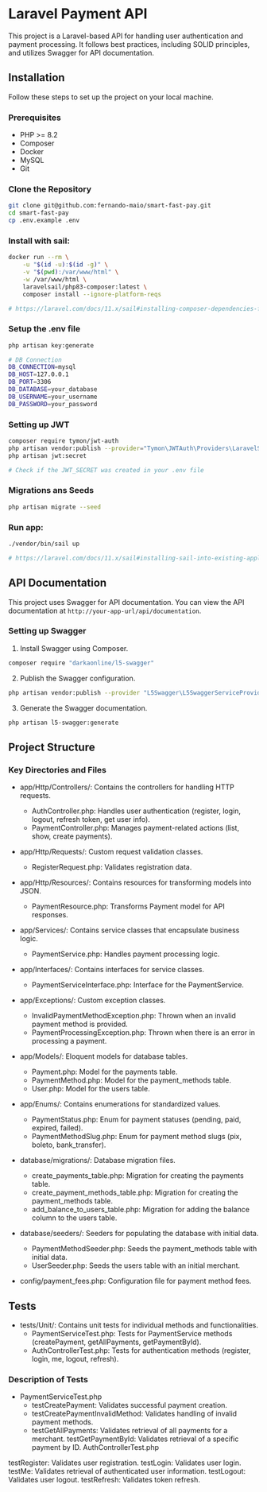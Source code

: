 # Laravel Payment API

This project is a Laravel-based API for handling user authentication and payment processing. It follows best practices, including SOLID principles, and utilizes Swagger for API documentation.

## Installation

Follow these steps to set up the project on your local machine.

### Prerequisites

- PHP >= 8.2
- Composer
- Docker
- MySQL
- Git

### Clone the Repository

```sh
git clone git@github.com:fernando-maio/smart-fast-pay.git
cd smart-fast-pay
cp .env.example .env
```

### Install with sail:

```sh
docker run --rm \
    -u "$(id -u):$(id -g)" \
    -v "$(pwd):/var/www/html" \
    -w /var/www/html \
    laravelsail/php83-composer:latest \
    composer install --ignore-platform-reqs

# https://laravel.com/docs/11.x/sail#installing-composer-dependencies-for-existing-projects
```

### Setup the .env file

```sh
php artisan key:generate

# DB Connection
DB_CONNECTION=mysql
DB_HOST=127.0.0.1
DB_PORT=3306
DB_DATABASE=your_database
DB_USERNAME=your_username
DB_PASSWORD=your_password
```

### Setting up JWT

```sh
composer require tymon/jwt-auth
php artisan vendor:publish --provider="Tymon\JWTAuth\Providers\LaravelServiceProvider"
php artisan jwt:secret

# Check if the JWT_SECRET was created in your .env file
```

### Migrations ans Seeds

```sh
php artisan migrate --seed
```

### Run app:

```sh
./vendor/bin/sail up

# https://laravel.com/docs/11.x/sail#installing-sail-into-existing-applications
```


## API Documentation

This project uses Swagger for API documentation. You can view the API documentation at `http://your-app-url/api/documentation`.

### Setting up Swagger
1. Install Swagger using Composer.
```sh
composer require "darkaonline/l5-swagger"
```

2. Publish the Swagger configuration.
```sh
php artisan vendor:publish --provider "L5Swagger\L5SwaggerServiceProvider"
```

3. Generate the Swagger documentation.
```sh
php artisan l5-swagger:generate
```


## Project Structure

### Key Directories and Files

* app/Http/Controllers/: Contains the controllers for handling HTTP requests.
    - AuthController.php: Handles user authentication (register, login, logout, refresh token, get user info).
    - PaymentController.php: Manages payment-related actions (list, show, create payments).

* app/Http/Requests/: Custom request validation classes.
    - RegisterRequest.php: Validates registration data.

* app/Http/Resources/: Contains resources for transforming models into JSON.
    - PaymentResource.php: Transforms Payment model for API responses.

* app/Services/: Contains service classes that encapsulate business logic.
    - PaymentService.php: Handles payment processing logic.

* app/Interfaces/: Contains interfaces for service classes.
    - PaymentServiceInterface.php: Interface for the PaymentService.

* app/Exceptions/: Custom exception classes.
    - InvalidPaymentMethodException.php: Thrown when an invalid payment method is provided.
    - PaymentProcessingException.php: Thrown when there is an error in processing a payment.

* app/Models/: Eloquent models for database tables.
    - Payment.php: Model for the payments table.
    - PaymentMethod.php: Model for the payment_methods table.
    - User.php: Model for the users table.

* app/Enums/: Contains enumerations for standardized values.
    - PaymentStatus.php: Enum for payment statuses (pending, paid, expired, failed).
    - PaymentMethodSlug.php: Enum for payment method slugs (pix, boleto, bank_transfer).

* database/migrations/: Database migration files.
    - create_payments_table.php: Migration for creating the payments table.
    - create_payment_methods_table.php: Migration for creating the payment_methods table.
    - add_balance_to_users_table.php: Migration for adding the balance column to the users table.

* database/seeders/: Seeders for populating the database with initial data.
    - PaymentMethodSeeder.php: Seeds the payment_methods table with initial data.
    - UserSeeder.php: Seeds the users table with an initial merchant.

* config/payment_fees.php: Configuration file for payment method fees.


## Tests

* tests/Unit/: Contains unit tests for individual methods and functionalities.
    - PaymentServiceTest.php: Tests for PaymentService methods (createPayment, getAllPayments, getPaymentById).
    - AuthControllerTest.php: Tests for authentication methods (register, login, me, logout, refresh).

### Description of Tests

* PaymentServiceTest.php
    - testCreatePayment: Validates successful payment creation.
    - testCreatePaymentInvalidMethod: Validates handling of invalid payment methods.
    - testGetAllPayments: Validates retrieval of all payments for a merchant.
testGetPaymentById: Validates retrieval of a specific payment by ID.
AuthControllerTest.php

testRegister: Validates user registration.
testLogin: Validates user login.
testMe: Validates retrieval of authenticated user information.
testLogout: Validates user logout.
testRefresh: Validates token refresh.